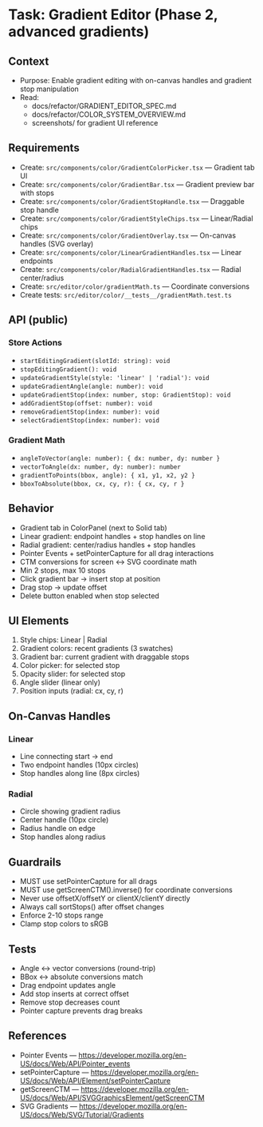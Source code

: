 # Task: Gradient Editor (Phase 2, advanced gradients)

## Context
- Purpose: Enable gradient editing with on-canvas handles and gradient stop manipulation
- Read:
  - docs/refactor/GRADIENT_EDITOR_SPEC.md
  - docs/refactor/COLOR_SYSTEM_OVERVIEW.md
  - screenshots/ for gradient UI reference

## Requirements
- Create: `src/components/color/GradientColorPicker.tsx` — Gradient tab UI
- Create: `src/components/color/GradientBar.tsx` — Gradient preview bar with stops
- Create: `src/components/color/GradientStopHandle.tsx` — Draggable stop handle
- Create: `src/components/color/GradientStyleChips.tsx` — Linear/Radial chips
- Create: `src/components/color/GradientOverlay.tsx` — On-canvas handles (SVG overlay)
- Create: `src/components/color/LinearGradientHandles.tsx` — Linear endpoints
- Create: `src/components/color/RadialGradientHandles.tsx` — Radial center/radius
- Create: `src/editor/color/gradientMath.ts` — Coordinate conversions
- Create tests: `src/editor/color/__tests__/gradientMath.test.ts`

## API (public)
### Store Actions
- `startEditingGradient(slotId: string): void`
- `stopEditingGradient(): void`
- `updateGradientStyle(style: 'linear' | 'radial'): void`
- `updateGradientAngle(angle: number): void`
- `updateGradientStop(index: number, stop: GradientStop): void`
- `addGradientStop(offset: number): void`
- `removeGradientStop(index: number): void`
- `selectGradientStop(index: number): void`

### Gradient Math
- `angleToVector(angle: number): { dx: number, dy: number }`
- `vectorToAngle(dx: number, dy: number): number`
- `gradientToPoints(bbox, angle): { x1, y1, x2, y2 }`
- `bboxToAbsolute(bbox, cx, cy, r): { cx, cy, r }`

## Behavior
- Gradient tab in ColorPanel (next to Solid tab)
- Linear gradient: endpoint handles + stop handles on line
- Radial gradient: center/radius handles + stop handles
- Pointer Events + setPointerCapture for all drag interactions
- CTM conversions for screen ↔ SVG coordinate math
- Min 2 stops, max 10 stops
- Click gradient bar → insert stop at position
- Drag stop → update offset
- Delete button enabled when stop selected

## UI Elements
1. Style chips: Linear | Radial
2. Gradient colors: recent gradients (3 swatches)
3. Gradient bar: current gradient with draggable stops
4. Color picker: for selected stop
5. Opacity slider: for selected stop
6. Angle slider (linear only)
7. Position inputs (radial: cx, cy, r)

## On-Canvas Handles
### Linear
- Line connecting start → end
- Two endpoint handles (10px circles)
- Stop handles along line (8px circles)

### Radial
- Circle showing gradient radius
- Center handle (10px circle)
- Radius handle on edge
- Stop handles along radius

## Guardrails
- MUST use setPointerCapture for all drags
- MUST use getScreenCTM().inverse() for coordinate conversions
- Never use offsetX/offsetY or clientX/clientY directly
- Always call sortStops() after offset changes
- Enforce 2-10 stops range
- Clamp stop colors to sRGB

## Tests
- Angle ↔ vector conversions (round-trip)
- BBox ↔ absolute conversions match
- Drag endpoint updates angle
- Add stop inserts at correct offset
- Remove stop decreases count
- Pointer capture prevents drag breaks

## References
- Pointer Events — https://developer.mozilla.org/en-US/docs/Web/API/Pointer_events
- setPointerCapture — https://developer.mozilla.org/en-US/docs/Web/API/Element/setPointerCapture
- getScreenCTM — https://developer.mozilla.org/en-US/docs/Web/API/SVGGraphicsElement/getScreenCTM
- SVG Gradients — https://developer.mozilla.org/en-US/docs/Web/SVG/Tutorial/Gradients
